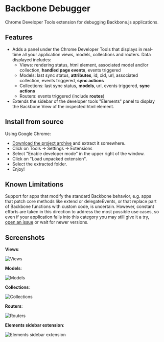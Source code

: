 Backbone Debugger
=================

Chrome Developer Tools extension for debugging Backbone.js applications.

Features
--------
* Adds a panel under the Chrome Developer Tools that displays in real-time all your application views, models, collections and routers. Data displayed includes:
    * Views: rendering status, html element, associated model and/or collection, **handled page events**, events triggered
    * Models: last sync status, **attributes**, id, cid, url, associated collection, events triggered, **sync actions**
    * Collections: last sync status, **models**, url, events triggered, **sync actions**
    * Routers: events triggered (include **routes**)
* Extends the sidebar of the developer tools "Elements" panel to display the Backbone View of the inspected html element.

Install from source
--------
Using Google Chrome:
* [Download the project archive](https://github.com/Maluen/Backbone-Debugger/archive/master.zip) and extract it somewhere.
* Click on Tools -> Settings -> Extensions
* Select "Enable developer mode" in the upper right of the window.
* Click on "Load unpacked extension".
* Select the extracted folder.
* Enjoy!

Known Limitations
--------
Support for apps that modify the standard Backbone behavior, e.g. apps that patch core methods like extend or 
delegateEvents, or that replace part of Backbone functions with custom code, is uncertain.
However, constant efforts are taken in this direction to address the most possible use cases, so even if your application falls into this category you may still give it a try, [open an issue](https://github.com/Maluen/Backbone-Debugger/issues) or wait for newer versions.

Screenshots
--------
**Views**:

![Views](http://img706.imageshack.us/img706/5843/8tsw.png "Views")

**Models**:

![Models](http://imageshack.us/a/img856/4706/e4jw.png "Models")

**Collections**:

![Collections](http://img199.imageshack.us/img199/1153/ctva.png "Collections")

**Routers**:

![Routers](http://img23.imageshack.us/img23/7677/routerse.jpg "Routers")

**Elements sidebar extension**:

![Elements sidebar extension](http://img716.imageshack.us/img716/2227/dzun.png "Elements sidebar extension")
